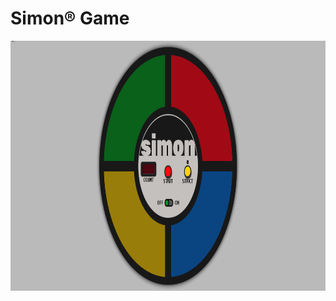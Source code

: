 # Simon® Game

<p align="center">
    <a href="https://leonardomacedocano.github.io/Simon-Game/">
        <img src="img/demo.gif" width="700" height="400" />
    </a>
</p>